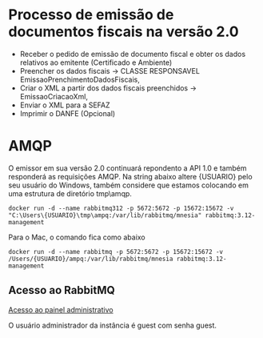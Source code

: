 # Processo de emissão de documentos fiscais na versão 2.0

* Receber o pedido de emissão de documento fiscal e obter os dados relativos ao emitente (Certificado e Ambiente)
* Preencher os dados fiscais -> CLASSE RESPONSAVEL EmissaoPrenchimentoDadosFiscais, 
* Criar o XML a partir dos dados fiscais preenchidos -> EmissaoCriacaoXml, 
* Enviar o XML para a SEFAZ
* Imprimir o DANFE (Opcional)

# AMQP

O emissor em sua versão 2.0 continuará repondento a API 1.0 e também responderá as requisições AMQP.
Na string abaixo altere {USUARIO} pelo seu usuário do Windows, também considere que estamos colocando em uma estrutura de diretório tmp\amqp.

```shell
docker run -d --name rabbitmq312 -p 5672:5672 -p 15672:15672 -v "C:\Users\{USUARIO}\tmp\ampq:/var/lib/rabbitmq/mnesia" rabbitmq:3.12-management
```

Para o Mac, o comando fica como abaixo

```shell
docker run -d --name rabbitmq -p 5672:5672 -p 15672:15672 -v /Users/{USUARIO}/ampq:/var/lib/rabbitmq/mnesia rabbitmq:3.12-management
```

## Acesso ao RabbitMQ

[Acesso ao painel administrativo](http://localhost:15672)

O usuário administrador da instância é guest com senha guest.
